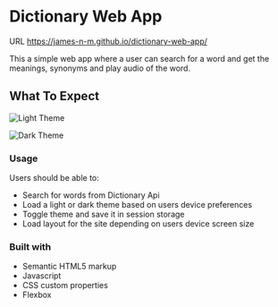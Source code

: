 # Dictionary Web App
URL https://james-n-m.github.io/dictionary-web-app/

This a simple web app where a user can search for a word and get the meanings, synonyms and play audio
of the word.

## What To Expect
![Light Theme](https://user-images.githubusercontent.com/6562688/233850120-a8f0ddde-a941-4b51-8342-f08884bdea17.png)

![Dark Theme](https://user-images.githubusercontent.com/6562688/233850157-bc3a4dd7-2183-4c90-b7f2-72606706e4b7.png)

### Usage

Users should be able to:

- Search for words from Dictionary Api
- Load a light or dark theme based on users device preferences 
- Toggle theme and save it in session storage 
- Load layout for the site depending on users device screen size

### Built with

- Semantic HTML5 markup
- Javascript
- CSS custom properties
- Flexbox
